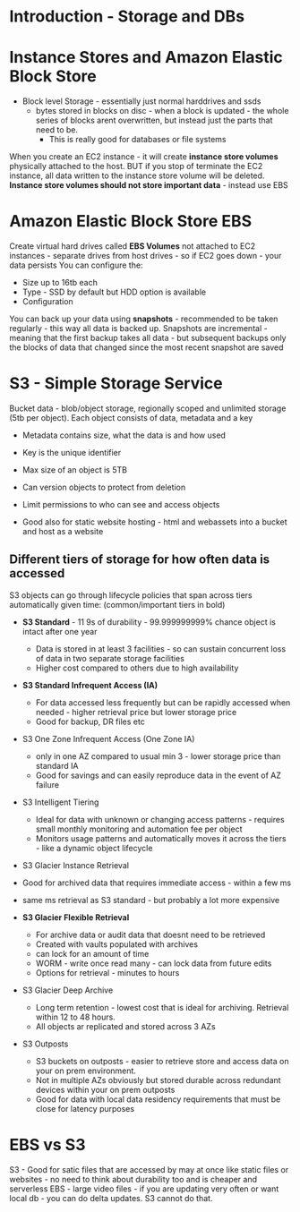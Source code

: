 # Introduction - Storage and DBs

# Instance Stores and Amazon Elastic Block Store 
* Block level Storage - essentially just normal harddrives and ssds
  * bytes stored in blocks on disc - when a block is updated - the whole series of blocks arent overwritten, but instead just the parts that need to be.
    * This is really good for databases or file systems
   
    
When you create an EC2 instance - it will create **instance store volumes** physically attached to the host.
BUT if you stop of terminate the EC2 instance, all data written to the instance store volume will be deleted.
**Instance store volumes should not store important data** - instead use EBS

# Amazon Elastic Block Store EBS
Create virtual hard drives called **EBS Volumes** not attached to EC2 instances - separate drives from host drives - so if EC2 goes down - your data persists 
You can configure the:
* Size up to 16tb each
* Type - SSD by default but HDD option is available
* Configuration 

You can back up your data using **snapshots** - recommended to be taken regularly - this way all data is backed up. 
Snapshots are incremental - meaning that the first backup takes all data - but subsequent backups only the blocks of data that changed since the most recent snapshot are saved



# S3 - Simple Storage Service 
Bucket data - blob/object storage, regionally scoped and unlimited storage (5tb per object). Each object consists of data, metadata and a key
* Metadata contains size, what the data is and how used
* Key is the unique identifier


* Max size of an object is 5TB
* Can version objects to protect from deletion
* Limit permissions to who can see and access objects
* Good also for static website hosting - html and webassets into a bucket and host as a website 
 
## Different tiers of storage for how often data is accessed 
S3 objects can go through lifecycle policies that span across tiers automatically given time: (common/important tiers in bold)

* **S3 Standard** - 11 9s of durability - 99.999999999% chance object is intact after one year
  * Data is stored in at least 3 facilities - so can sustain concurrent loss of data in two separate storage facilities
  * Higher cost compared to others due to high availability
 
* **S3 Standard Infrequent Access (IA)**
  * For data accessed less frequently but can be rapidly accessed when needed - higher retrieval price but lower storage price 
  * Good for backup, DR files etc

* S3 One Zone Infrequent Access (One Zone IA)
  * only in one AZ compared to usual min 3 - lower storage price than standard IA
  * Good for savings and can easily reproduce data in the event of AZ failure

* S3 Intelligent Tiering
  * Ideal for data with unknown or changing access patterns - requires small monthly monitoring and automation fee per object
  * Monitors usage patterns and automatically moves it across the tiers - like a dynamic object lifecycle

* S3 Glacier Instance Retrieval
 * Good for archived data that requires immediate access - within a few ms
 * same ms retrieval as S3 standard - but probably a lot more expensive

* **S3 Glacier Flexible Retrieval**
  * For archive data or audit data that doesnt need to be retrieved
  * Created with vaults populated with archives
  * can lock for an amount of time
  * WORM - write once read many - can lock data from future edits
  * Options for retrieval - minutes to hours

* S3 Glacier Deep Archive
  * Long term retention - lowest cost that is ideal for archiving. Retrieval within 12 to 48 hours.
  * All objects ar replicated and stored across 3 AZs

* S3 Outposts
  * S3 buckets on outposts - easier to retrieve store and access data  on your on prem environment.
  * Not in multiple AZs obviously but stored durable across redundant devices within your on prem outposts
  * Good for data with local data residency requirements that must be close for latency purposes
 

# EBS vs S3
S3 - Good for satic files that are accessed by may at once like static files or websites - no need to think about durability too and is cheaper and serverless
EBS - large video files - if you are updating very often or want local db - you can do delta updates. S3 cannot do that. 
